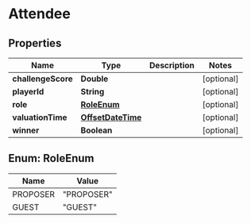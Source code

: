 
# Attendee

## Properties
Name | Type | Description | Notes
------------ | ------------- | ------------- | -------------
**challengeScore** | **Double** |  |  [optional]
**playerId** | **String** |  |  [optional]
**role** | [**RoleEnum**](#RoleEnum) |  |  [optional]
**valuationTime** | [**OffsetDateTime**](OffsetDateTime.md) |  |  [optional]
**winner** | **Boolean** |  |  [optional]


<a name="RoleEnum"></a>
## Enum: RoleEnum
Name | Value
---- | -----
PROPOSER | &quot;PROPOSER&quot;
GUEST | &quot;GUEST&quot;



